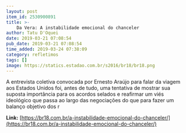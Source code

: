 ```yaml
---
layout: post
item_id: 2530900891
title: >-
    Da Vera: A instabilidade emocional do chanceler
author: Tatu D'Oquei
date: 2019-03-21 07:08:54
pub_date: 2019-03-21 07:08:54
time_added: 2019-03-24 07:38:09
category: refletimos
tags: []
image: https://statics.estadao.com.br/s2016/br18/br18.png
---
```


A entrevista coletiva convocada por Ernesto Araújo para falar da viagem aos Estados Unidos foi, antes de tudo, uma tentativa de mostrar sua suposta importância para os acordos selados e reafirmar um viés ideológico que passa ao largo das negociações do que para fazer um balanço objetivo dos r

**Link:** [https://br18.com.br/a-instabilidade-emocional-do-chanceler/](https://br18.com.br/a-instabilidade-emocional-do-chanceler/)

